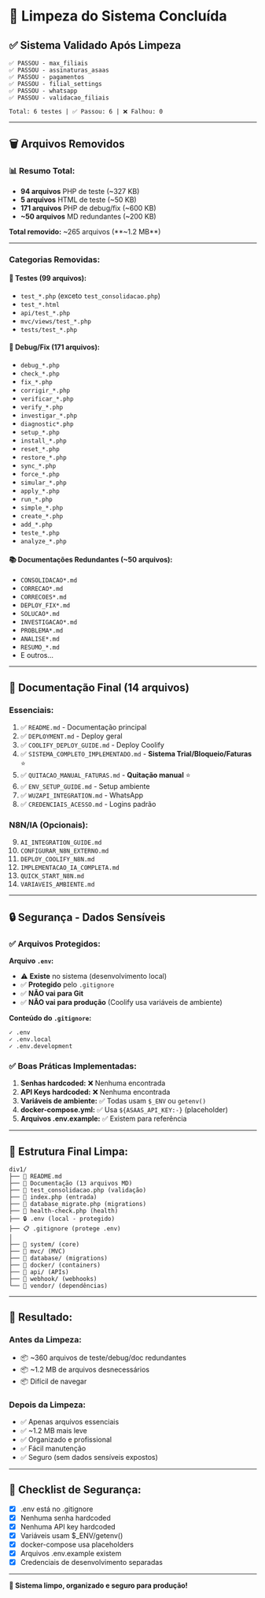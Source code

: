 # 🧹 Limpeza do Sistema Concluída

## ✅ Sistema Validado Após Limpeza

```
✅ PASSOU - max_filiais
✅ PASSOU - assinaturas_asaas
✅ PASSOU - pagamentos
✅ PASSOU - filial_settings
✅ PASSOU - whatsapp
✅ PASSOU - validacao_filiais

Total: 6 testes | ✅ Passou: 6 | ❌ Falhou: 0
```

---

## 🗑️ Arquivos Removidos

### 📊 Resumo Total:
- **94 arquivos** PHP de teste (~327 KB)
- **5 arquivos** HTML de teste (~50 KB)
- **171 arquivos** PHP de debug/fix (~600 KB)
- **~50 arquivos** MD redundantes (~200 KB)

**Total removido:** ~265 arquivos (**~1.2 MB**)

---

### Categorias Removidas:

#### 🧪 Testes (99 arquivos):
- `test_*.php` (exceto `test_consolidacao.php`)
- `test_*.html`
- `api/test_*.php`
- `mvc/views/test_*.php`
- `tests/test_*.php`

#### 🐛 Debug/Fix (171 arquivos):
- `debug_*.php`
- `check_*.php`
- `fix_*.php`
- `corrigir_*.php`
- `verificar_*.php`
- `verify_*.php`
- `investigar_*.php`
- `diagnostic*.php`
- `setup_*.php`
- `install_*.php`
- `reset_*.php`
- `restore_*.php`
- `sync_*.php`
- `force_*.php`
- `simular_*.php`
- `apply_*.php`
- `run_*.php`
- `simple_*.php`
- `create_*.php`
- `add_*.php`
- `teste_*.php`
- `analyze_*.php`

#### 📚 Documentações Redundantes (~50 arquivos):
- `CONSOLIDACAO*.md`
- `CORRECAO*.md`
- `CORRECOES*.md`
- `DEPLOY_FIX*.md`
- `SOLUCAO*.md`
- `INVESTIGACAO*.md`
- `PROBLEMA*.md`
- `ANALISE*.md`
- `RESUMO_*.md`
- E outros...

---

## 📄 Documentação Final (14 arquivos)

### Essenciais:
1. ✅ `README.md` - Documentação principal
2. ✅ `DEPLOYMENT.md` - Deploy geral
3. ✅ `COOLIFY_DEPLOY_GUIDE.md` - Deploy Coolify
4. ✅ `SISTEMA_COMPLETO_IMPLEMENTADO.md` - **Sistema Trial/Bloqueio/Faturas** ⭐
5. ✅ `QUITACAO_MANUAL_FATURAS.md` - **Quitação manual** ⭐
6. ✅ `ENV_SETUP_GUIDE.md` - Setup ambiente
7. ✅ `WUZAPI_INTEGRATION.md` - WhatsApp
8. ✅ `CREDENCIAIS_ACESSO.md` - Logins padrão

### N8N/IA (Opcionais):
9. `AI_INTEGRATION_GUIDE.md`
10. `CONFIGURAR_N8N_EXTERNO.md`
11. `DEPLOY_COOLIFY_N8N.md`
12. `IMPLEMENTACAO_IA_COMPLETA.md`
13. `QUICK_START_N8N.md`
14. `VARIAVEIS_AMBIENTE.md`

---

## 🔒 Segurança - Dados Sensíveis

### ✅ Arquivos Protegidos:

**Arquivo `.env`:**
- ⚠️ **Existe** no sistema (desenvolvimento local)
- ✅ **Protegido** pelo `.gitignore`
- ✅ **NÃO vai para Git**
- ✅ **NÃO vai para produção** (Coolify usa variáveis de ambiente)

**Conteúdo do `.gitignore`:**
```
✓ .env
✓ .env.local
✓ .env.development
```

### ✅ Boas Práticas Implementadas:

1. **Senhas hardcoded:** ❌ Nenhuma encontrada
2. **API Keys hardcoded:** ❌ Nenhuma encontrada
3. **Variáveis de ambiente:** ✅ Todas usam `$_ENV` ou `getenv()`
4. **docker-compose.yml:** ✅ Usa `${ASAAS_API_KEY:-}` (placeholder)
5. **Arquivos .env.example:** ✅ Existem para referência

---

## 🎯 Estrutura Final Limpa:

```
div1/
├── 📄 README.md
├── 📄 Documentação (13 arquivos MD)
├── 🧪 test_consolidacao.php (validação)
├── 🔧 index.php (entrada)
├── 🔧 database_migrate.php (migrations)
├── 🔧 health-check.php (health)
├── 🔒 .env (local - protegido)
├── 📋 .gitignore (protege .env)
│
├── 📁 system/ (core)
├── 📁 mvc/ (MVC)
├── 📁 database/ (migrations)
├── 📁 docker/ (containers)
├── 📁 api/ (APIs)
├── 📁 webhook/ (webhooks)
└── 📁 vendor/ (dependências)
```

---

## 🎉 Resultado:

### Antes da Limpeza:
- 📦 ~360 arquivos de teste/debug/doc redundantes
- 📦 ~1.2 MB de arquivos desnecessários
- 📦 Difícil de navegar

### Depois da Limpeza:
- ✅ Apenas arquivos essenciais
- ✅ ~1.2 MB mais leve
- ✅ Organizado e profissional
- ✅ Fácil manutenção
- ✅ Seguro (sem dados sensíveis expostos)

---

## 🔐 Checklist de Segurança:

- [x] .env está no .gitignore
- [x] Nenhuma senha hardcoded
- [x] Nenhuma API key hardcoded
- [x] Variáveis usam $_ENV/getenv()
- [x] docker-compose usa placeholders
- [x] Arquivos .env.example existem
- [x] Credenciais de desenvolvimento separadas

---

**🎉 Sistema limpo, organizado e seguro para produção!**

